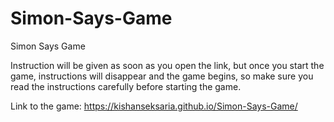 # Simon-Says-Game
Simon Says Game

Instruction will be given as soon as you open the link, but once you start the game, instructions will disappear and the game begins, so make sure you read the instructions carefully before starting the game.

Link to the game: https://kishanseksaria.github.io/Simon-Says-Game/
